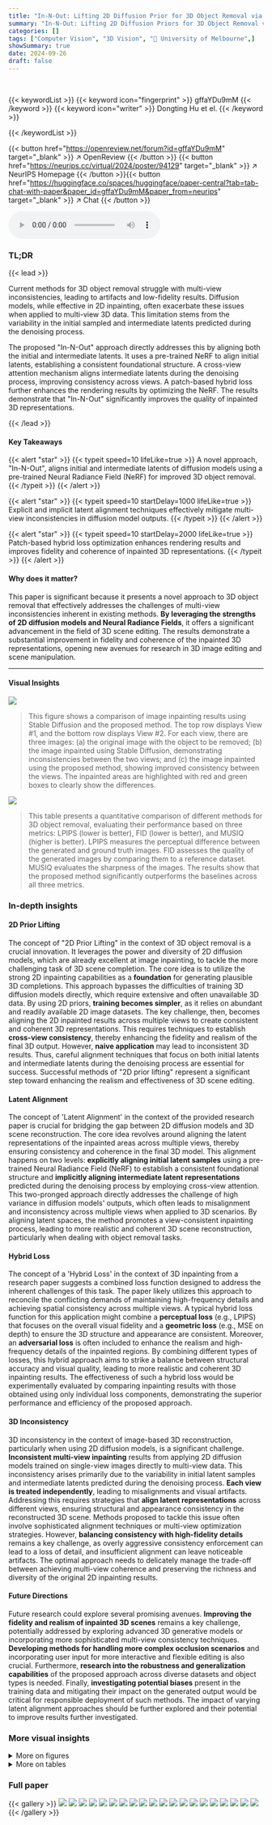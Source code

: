 ```yaml
---
title: "In-N-Out: Lifting 2D Diffusion Prior for 3D Object Removal via Tuning-Free Latents Alignment"
summary: "In-N-Out: Lifting 2D Diffusion Priors for 3D Object Removal via Tuning-Free Latents Alignment enhances 3D scene reconstruction by aligning 2D diffusion model latents for consistent multi-view inpainti..."
categories: []
tags: ["Computer Vision", "3D Vision", "🏢 University of Melbourne",]
showSummary: true
date: 2024-09-26
draft: false
---
```


<br>

{{< keywordList >}}
{{< keyword icon="fingerprint" >}} gffaYDu9mM {{< /keyword >}}
{{< keyword icon="writer" >}} Dongting Hu et el. {{< /keyword >}}
 
{{< /keywordList >}}

{{< button href="https://openreview.net/forum?id=gffaYDu9mM" target="_blank" >}}
↗ OpenReview
{{< /button >}}
{{< button href="https://neurips.cc/virtual/2024/poster/94129" target="_blank" >}}
↗ NeurIPS Homepage
{{< /button >}}{{< button href="https://huggingface.co/spaces/huggingface/paper-central?tab=tab-chat-with-paper&paper_id=gffaYDu9mM&paper_from=neurips" target="_blank" >}}
↗ Chat
{{< /button >}}



<audio controls>
    <source src="https://ai-paper-reviewer.com/gffaYDu9mM/podcast.wav" type="audio/wav">
    Your browser does not support the audio element.
</audio>


### TL;DR


{{< lead >}}

Current methods for 3D object removal struggle with multi-view inconsistencies, leading to artifacts and low-fidelity results.  Diffusion models, while effective in 2D inpainting, often exacerbate these issues when applied to multi-view 3D data.  This limitation stems from the variability in the initial sampled and intermediate latents predicted during the denoising process. 

The proposed "In-N-Out" approach directly addresses this by aligning both the initial and intermediate latents.  It uses a pre-trained NeRF to align initial latents, establishing a consistent foundational structure. A cross-view attention mechanism aligns intermediate latents during the denoising process, improving consistency across views.  A patch-based hybrid loss further enhances the rendering results by optimizing the NeRF.  The results demonstrate that "In-N-Out" significantly improves the quality of inpainted 3D representations.

{{< /lead >}}


#### Key Takeaways

{{< alert "star" >}}
{{< typeit speed=10 lifeLike=true >}} A novel approach, "In-N-Out", aligns initial and intermediate latents of diffusion models using a pre-trained Neural Radiance Field (NeRF) for improved 3D object removal. {{< /typeit >}}
{{< /alert >}}

{{< alert "star" >}}
{{< typeit speed=10 startDelay=1000 lifeLike=true >}} Explicit and implicit latent alignment techniques effectively mitigate multi-view inconsistencies in diffusion model outputs. {{< /typeit >}}
{{< /alert >}}

{{< alert "star" >}}
{{< typeit speed=10 startDelay=2000 lifeLike=true >}} Patch-based hybrid loss optimization enhances rendering results and improves fidelity and coherence of inpainted 3D representations. {{< /typeit >}}
{{< /alert >}}

#### Why does it matter?
This paper is significant because it presents a novel approach to 3D object removal that effectively addresses the challenges of multi-view inconsistencies inherent in existing methods. **By leveraging the strengths of 2D diffusion models and Neural Radiance Fields**, it offers a significant advancement in the field of 3D scene editing.  The results demonstrate a substantial improvement in fidelity and coherence of the inpainted 3D representations, opening new avenues for research in 3D image editing and scene manipulation.

------
#### Visual Insights



![](https://ai-paper-reviewer.com/gffaYDu9mM/figures_1_1.jpg)

> This figure shows a comparison of image inpainting results using Stable Diffusion and the proposed method.  The top row displays View #1, and the bottom row displays View #2. For each view, there are three images: (a) the original image with the object to be removed; (b) the image inpainted using Stable Diffusion, demonstrating inconsistencies between the two views; and (c) the image inpainted using the proposed method, showing improved consistency between the views. The inpainted areas are highlighted with red and green boxes to clearly show the differences.





![](https://ai-paper-reviewer.com/gffaYDu9mM/tables_8_1.jpg)

> This table presents a quantitative comparison of different methods for 3D object removal, evaluating their performance based on three metrics: LPIPS (lower is better), FID (lower is better), and MUSIQ (higher is better). LPIPS measures the perceptual difference between the generated and ground truth images. FID assesses the quality of the generated images by comparing them to a reference dataset. MUSIQ evaluates the sharpness of the images. The results show that the proposed method significantly outperforms the baselines across all three metrics.





### In-depth insights


#### 2D Prior Lifting
The concept of "2D Prior Lifting" in the context of 3D object removal is a crucial innovation.  It leverages the power and diversity of 2D diffusion models, which are already excellent at image inpainting, to tackle the more challenging task of 3D scene completion. The core idea is to utilize the strong 2D inpainting capabilities as a **foundation** for generating plausible 3D completions.  This approach bypasses the difficulties of training 3D diffusion models directly, which require extensive and often unavailable 3D data. By using 2D priors, **training becomes simpler**, as it relies on abundant and readily available 2D image datasets.  The key challenge, then, becomes aligning the 2D inpainted results across multiple views to create consistent and coherent 3D representations. This requires techniques to establish **cross-view consistency**, thereby enhancing the fidelity and realism of the final 3D output.  However, **naive application** may lead to inconsistent 3D results. Thus, careful alignment techniques that focus on both initial latents and intermediate latents during the denoising process are essential for success.  Successful methods of "2D prior lifting" represent a significant step toward enhancing the realism and effectiveness of 3D scene editing.

#### Latent Alignment
The concept of 'Latent Alignment' in the context of the provided research paper is crucial for bridging the gap between 2D diffusion models and 3D scene reconstruction.  The core idea revolves around aligning the latent representations of the inpainted areas across multiple views, thereby ensuring consistency and coherence in the final 3D model. This alignment happens on two levels: **explicitly aligning initial latent samples** using a pre-trained Neural Radiance Field (NeRF) to establish a consistent foundational structure and **implicitly aligning intermediate latent representations** predicted during the denoising process by employing cross-view attention. This two-pronged approach directly addresses the challenge of high variance in diffusion models' outputs, which often leads to misalignment and inconsistency across multiple views when applied to 3D scenarios.  By aligning latent spaces, the method promotes a view-consistent inpainting process, leading to more realistic and coherent 3D scene reconstruction, particularly when dealing with object removal tasks.

#### Hybrid Loss
The concept of a 'Hybrid Loss' in the context of 3D inpainting from a research paper suggests a combined loss function designed to address the inherent challenges of this task.  The paper likely utilizes this approach to reconcile the conflicting demands of maintaining high-frequency details and achieving spatial consistency across multiple views. A typical hybrid loss function for this application might combine a **perceptual loss** (e.g., LPIPS) that focuses on the overall visual fidelity and a **geometric loss** (e.g., MSE on depth) to ensure the 3D structure and appearance are consistent. Moreover, an **adversarial loss** is often included to enhance the realism and high-frequency details of the inpainted regions. By combining different types of losses, this hybrid approach aims to strike a balance between structural accuracy and visual quality, leading to more realistic and coherent 3D inpainting results. The effectiveness of such a hybrid loss would be experimentally evaluated by comparing inpainting results with those obtained using only individual loss components, demonstrating the superior performance and efficiency of the proposed approach.

#### 3D Inconsistency
3D inconsistency in the context of image-based 3D reconstruction, particularly when using 2D diffusion models, is a significant challenge.  **Inconsistent multi-view inpainting** results from applying 2D diffusion models trained on single-view images directly to multi-view data. This inconsistency arises primarily due to the variability in initial latent samples and intermediate latents predicted during the denoising process.  **Each view is treated independently**, leading to misalignments and visual artifacts. Addressing this requires strategies that **align latent representations** across different views, ensuring structural and appearance consistency in the reconstructed 3D scene.  Methods proposed to tackle this issue often involve sophisticated alignment techniques or multi-view optimization strategies.  However, **balancing consistency with high-fidelity details** remains a key challenge, as overly aggressive consistency enforcement can lead to a loss of detail, and insufficient alignment can leave noticeable artifacts.  The optimal approach needs to delicately manage the trade-off between achieving multi-view coherence and preserving the richness and diversity of the original 2D inpainting results.

#### Future Directions
Future research could explore several promising avenues. **Improving the fidelity and realism of inpainted 3D scenes** remains a key challenge, potentially addressed by exploring advanced 3D generative models or incorporating more sophisticated multi-view consistency techniques.  **Developing methods for handling more complex occlusion scenarios** and incorporating user input for more interactive and flexible editing is also crucial.  Furthermore, **research into the robustness and generalization capabilities** of the proposed approach across diverse datasets and object types is needed. Finally,  **investigating potential biases** present in the training data and mitigating their impact on the generated output would be critical for responsible deployment of such methods. The impact of varying latent alignment approaches should be further explored and their potential to improve results further investigated.


### More visual insights

<details>
<summary>More on figures
</summary>


![](https://ai-paper-reviewer.com/gffaYDu9mM/figures_4_1.jpg)

> This figure shows a schematic overview of the proposed In-N-Out method for 3D object removal.  It consists of two main stages: (a) Pre-training a Neural Radiance Field (NeRF) using a single-view inpainting prior generated by a diffusion model; and (b) inpainting multiple views by aligning latent representations (explicitly for initial latents and implicitly for intermediate latents) and optimizing the NeRF with a patch-based hybrid loss.  The figure highlights the key components:  Stable Diffusion, the NeRF, Explicit Latent Alignment (ELA), Implicit Latent Alignment (ILA), and the patch-based loss. The process begins with a pre-trained NeRF, then proceeds to inpaint the multiple views using latent alignments and the patch-based hybrid loss to optimize the NeRF.


![](https://ai-paper-reviewer.com/gffaYDu9mM/figures_5_1.jpg)

> This figure illustrates the two key components of the proposed latent alignment approach: Explicit Initial Latent Alignment (ELA) and Implicit Intermediate Latents Alignment (ILA).  ELA aligns the initial latent across views using geometric information derived from a pre-trained NeRF, ensuring structural consistency. ILA leverages cross-view attention in the diffusion model's denoising process to align intermediate latents implicitly, improving appearance consistency. The diagram shows how both methods ensure consistent latent features across different views when inpainting.


![](https://ai-paper-reviewer.com/gffaYDu9mM/figures_5_2.jpg)

> This figure illustrates the two key components of the proposed latent alignment approach. (a) shows the explicit initial latent alignment (ELA), which leverages the pre-trained NeRF to align the initial latent across different views. (b) shows the implicit intermediate latent alignment (ILA), which utilizes cross-view attention to align the intermediate latents during the denoising process. The goal is to achieve consistent inpainting across multiple views by aligning both initial and intermediate latents.


![](https://ai-paper-reviewer.com/gffaYDu9mM/figures_7_1.jpg)

> This figure shows a qualitative comparison of object removal results on the SPIn-NeRF dataset using four different methods: SPIn-NeRF, NeRFiller, InFusion, and the proposed 'In-N-Out' method. Each row represents a different scene. The red boxes highlight the areas where the object was removed and inpainted.  The figure demonstrates that SPIn-NeRF and NeRFiller, while achieving multi-view consistency, suffer from high-frequency detail loss, resulting in blurry inpainted areas. In contrast, the single-view-based InFusion method, while preserving detail, sometimes introduces geometric inconsistencies in the inpainted region. The proposed 'In-N-Out' method is shown to effectively mitigate the shortcomings of the other methods by maintaining both high-frequency detail and multi-view consistency.


![](https://ai-paper-reviewer.com/gffaYDu9mM/figures_8_1.jpg)

> This figure compares the qualitative results of four different methods for 3D object removal on the SPIn-NeRF dataset. The methods are SPIn-NeRF, NeRFiller, InFusion, and the proposed 'Ours' method.  The figure shows that multi-view methods (SPIn-NeRF and NeRFiller) tend to lose high-frequency details while the single-view method (InFusion) can produce geometry artifacts.  The 'Ours' method aims to mitigate both of these issues.


![](https://ai-paper-reviewer.com/gffaYDu9mM/figures_8_2.jpg)

> This figure shows an ablation study comparing the results of the proposed method with and without its key components: Explicit Latent Alignment (ELA) and Implicit Latent Alignment (ILA).  The leftmost image shows the inpainting prior, a sample from a randomly selected view.  The next three images demonstrate the effects of removing ELA, removing ILA, and the complete method respectively.  It highlights the importance of both ELA and ILA for achieving high-quality and consistent inpainting results, and compares them with a naive inpainting approach using Stable Diffusion (as seen in Figure 1).


![](https://ai-paper-reviewer.com/gffaYDu9mM/figures_9_1.jpg)

> This figure shows the ablation study results on the rendering quality of the NeRF model by removing key components individually: ELA (Explicit Latent Alignment), ILA (Implicit Latent Alignment), the patch-based loss, the LPIPS loss, and the adversarial loss.  The results show that each component plays an important role in generating high-quality, coherent inpainted 3D scenes.  Removing ELA causes geometric mismatches, removing ILA leads to blurry colors, removing the patch loss results in overall poor quality, and removing the perceptual and adversarial losses impact the detail and sharpness, respectively.


![](https://ai-paper-reviewer.com/gffaYDu9mM/figures_20_1.jpg)

> This figure shows a qualitative comparison of object removal results using four different methods: SPIn-NeRF, NeRFiller, InFusion, and the proposed 'In-N-Out' method.  The results are presented for several scenes, showcasing the impact of each approach on the preservation of high-frequency details and overall 3D scene consistency. The figure highlights the shortcomings of multi-view methods (SPIn-NeRF and NeRFiller) in preserving high-frequency details and the limitations of single-view methods (InFusion) that can sometimes lead to geometric inconsistencies. The 'In-N-Out' method aims to address these limitations.


![](https://ai-paper-reviewer.com/gffaYDu9mM/figures_21_1.jpg)

> This figure shows a qualitative comparison of object removal results on the SPIn-NeRF dataset using four different methods: SPIn-NeRF, NeRFiller, InFusion, and the proposed 'In-N-Out' method.  Each row represents a different scene. The images show that multi-view methods (SPIn-NeRF and NeRFiller) tend to lose high-frequency details, while the single-view method (InFusion) can produce geometric artifacts. The proposed method aims to address these limitations by aligning latent representations across multiple views, resulting in a better balance between detail preservation and consistency.


![](https://ai-paper-reviewer.com/gffaYDu9mM/figures_22_1.jpg)

> This figure compares the inpainting results of a multi-view image using Stable Diffusion and the proposed method. The original image shows an occluded area (in red and green boxes). The middle column shows the inpainting results obtained from Stable Diffusion, which exhibits inconsistencies across views.  In contrast, the right column shows the inpainting results of the proposed method, demonstrating improved multi-view consistency and fidelity.


</details>




<details>
<summary>More on tables
</summary>


![](https://ai-paper-reviewer.com/gffaYDu9mM/tables_9_1.jpg)
> This table presents the quantitative results of the ablation study, showing the impact of removing key components (ELA, ILA, patch-based loss, perceptual loss, and adversarial loss) from the proposed method on LPIPS, FID, and MUSIQ metrics. The results demonstrate the individual contributions of each component to the overall performance.

![](https://ai-paper-reviewer.com/gffaYDu9mM/tables_17_1.jpg)
> This table presents the results of a sensitivity analysis performed to evaluate the impact of using different random seeds and different numbers of candidate views for selecting the base frame in the proposed method. The analysis focuses on the stability and robustness of the method in the presence of randomness and variations in input. The metrics reported are LPIPS, MUSIQ, and FID, which measure image quality and similarity to the ground truth. The table shows that the choice of random seed and number of candidate views has minimal impact on the overall performance, demonstrating the robustness of the method.

![](https://ai-paper-reviewer.com/gffaYDu9mM/tables_18_1.jpg)
> This table presents the results of a sensitivity analysis performed to determine the impact of the hyperparameter λ<sub>α</sub> used in the Implicit Latent Alignment (ILA) component of the proposed method.  The analysis varied λ<sub>α</sub> across four values (0.2, 0.4, 0.6, and 0.8), and evaluated the resulting performance using three metrics: LPIPS (lower is better), MUSIQ (higher is better), and FID (lower is better). The average and standard deviation of the metrics across the four λ<sub>α</sub> values are also provided. The results indicate that the model's performance is relatively insensitive to variations in λ<sub>α</sub> within the tested range.

![](https://ai-paper-reviewer.com/gffaYDu9mM/tables_18_2.jpg)
> This table shows the results of an ablation study evaluating the impact of varying the percentage of images used for subset selection in the 3D object removal task.  The metrics LPIPS, MUSIQ, and FID are used to quantify the performance across different percentages (0.2, 0.4, 0.6, 0.8). The best performing subset size is highlighted in bold.

![](https://ai-paper-reviewer.com/gffaYDu9mM/tables_19_1.jpg)
> This table shows the results of ablation study on the impact of the hyperparameter λ_patch, which is a multiplier for the patch loss in the proposed method.  The table shows the LPIPS, MUSIQ, and FID scores for different values of λ_patch (0.001, 0.005, 0.010, 0.050, 0.100). The best performance is highlighted in bold.  The average and standard deviation of the metrics across different λ_patch values are also provided.

</details>




### Full paper

{{< gallery >}}
<img src="https://ai-paper-reviewer.com/gffaYDu9mM/1.png" class="grid-w50 md:grid-w33 xl:grid-w25" />
<img src="https://ai-paper-reviewer.com/gffaYDu9mM/2.png" class="grid-w50 md:grid-w33 xl:grid-w25" />
<img src="https://ai-paper-reviewer.com/gffaYDu9mM/3.png" class="grid-w50 md:grid-w33 xl:grid-w25" />
<img src="https://ai-paper-reviewer.com/gffaYDu9mM/4.png" class="grid-w50 md:grid-w33 xl:grid-w25" />
<img src="https://ai-paper-reviewer.com/gffaYDu9mM/5.png" class="grid-w50 md:grid-w33 xl:grid-w25" />
<img src="https://ai-paper-reviewer.com/gffaYDu9mM/6.png" class="grid-w50 md:grid-w33 xl:grid-w25" />
<img src="https://ai-paper-reviewer.com/gffaYDu9mM/7.png" class="grid-w50 md:grid-w33 xl:grid-w25" />
<img src="https://ai-paper-reviewer.com/gffaYDu9mM/8.png" class="grid-w50 md:grid-w33 xl:grid-w25" />
<img src="https://ai-paper-reviewer.com/gffaYDu9mM/9.png" class="grid-w50 md:grid-w33 xl:grid-w25" />
<img src="https://ai-paper-reviewer.com/gffaYDu9mM/10.png" class="grid-w50 md:grid-w33 xl:grid-w25" />
<img src="https://ai-paper-reviewer.com/gffaYDu9mM/11.png" class="grid-w50 md:grid-w33 xl:grid-w25" />
<img src="https://ai-paper-reviewer.com/gffaYDu9mM/12.png" class="grid-w50 md:grid-w33 xl:grid-w25" />
<img src="https://ai-paper-reviewer.com/gffaYDu9mM/13.png" class="grid-w50 md:grid-w33 xl:grid-w25" />
<img src="https://ai-paper-reviewer.com/gffaYDu9mM/14.png" class="grid-w50 md:grid-w33 xl:grid-w25" />
<img src="https://ai-paper-reviewer.com/gffaYDu9mM/15.png" class="grid-w50 md:grid-w33 xl:grid-w25" />
<img src="https://ai-paper-reviewer.com/gffaYDu9mM/16.png" class="grid-w50 md:grid-w33 xl:grid-w25" />
<img src="https://ai-paper-reviewer.com/gffaYDu9mM/17.png" class="grid-w50 md:grid-w33 xl:grid-w25" />
<img src="https://ai-paper-reviewer.com/gffaYDu9mM/18.png" class="grid-w50 md:grid-w33 xl:grid-w25" />
<img src="https://ai-paper-reviewer.com/gffaYDu9mM/19.png" class="grid-w50 md:grid-w33 xl:grid-w25" />
<img src="https://ai-paper-reviewer.com/gffaYDu9mM/20.png" class="grid-w50 md:grid-w33 xl:grid-w25" />
{{< /gallery >}}